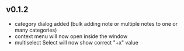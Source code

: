 ## v0.1.2
* category dialog added (bulk adding note or multiple notes to one or many categories)
* context menu will now open inside the window
* multiselect Select will now show correct "+x" value